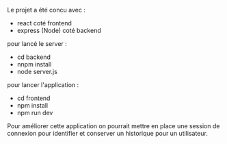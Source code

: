 Le projet a été concu avec :
- react coté frontend
- express (Node) coté backend

pour lancé le server : 
- cd backend
- nnpm install
- node server.js

pour lancer l'application : 
- cd frontend
- npm install
- npm run dev

Pour améliorer cette application on pourrait mettre en place une session de connexion pour identifier et conserver un historique pour un utilisateur.